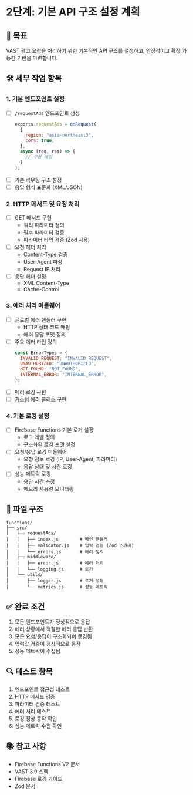 # 2단계: 기본 API 구조 설정 계획

## 📌 목표

VAST 광고 요청을 처리하기 위한 기본적인 API 구조를 설정하고, 안정적이고 확장 가능한 기반을 마련합니다.

## 🛠 세부 작업 항목

### 1. 기본 엔드포인트 설정

- [ ] `/requestAds` 엔드포인트 생성
  ```javascript
  exports.requestAds = onRequest(
    {
      region: "asia-northeast3",
      cors: true,
    },
    async (req, res) => {
      // 구현 예정
    }
  );
  ```
- [ ] 기본 라우팅 구조 설정
- [ ] 응답 형식 표준화 (XML/JSON)

### 2. HTTP 메서드 및 요청 처리

- [ ] GET 메서드 구현
  - 쿼리 파라미터 정의
  - 필수 파라미터 검증
  - 파라미터 타입 검증 (Zod 사용)
- [ ] 요청 헤더 처리
  - Content-Type 검증
  - User-Agent 파싱
  - Request IP 처리
- [ ] 응답 헤더 설정
  - XML Content-Type
  - Cache-Control

### 3. 에러 처리 미들웨어

- [ ] 글로벌 에러 핸들러 구현
  - HTTP 상태 코드 매핑
  - 에러 응답 포맷 정의
- [ ] 주요 에러 타입 정의
  ```javascript
  const ErrorTypes = {
    INVALID_REQUEST: "INVALID_REQUEST",
    UNAUTHORIZED: "UNAUTHORIZED",
    NOT_FOUND: "NOT_FOUND",
    INTERNAL_ERROR: "INTERNAL_ERROR",
  };
  ```
- [ ] 에러 로깅 구현
- [ ] 커스텀 에러 클래스 구현

### 4. 기본 로깅 설정

- [ ] Firebase Functions 기본 로거 설정
  - 로그 레벨 정의
  - 구조화된 로깅 포맷 설정
- [ ] 요청/응답 로깅 미들웨어
  - 요청 정보 로깅 (IP, User-Agent, 파라미터)
  - 응답 상태 및 시간 로깅
- [ ] 성능 메트릭 로깅
  - 응답 시간 측정
  - 메모리 사용량 모니터링

## 📝 파일 구조

```
functions/
├── src/
│   ├── requestAds/
│   │   ├── index.js        # 메인 핸들러
│   │   ├── validator.js    # 입력 검증 (Zod 스키마)
│   │   └── errors.js       # 에러 정의
│   ├── middleware/
│   │   ├── error.js        # 에러 처리
│   │   └── logging.js      # 로깅
│   └── utils/
│       ├── logger.js       # 로거 설정
│       └── metrics.js      # 성능 메트릭
```

## ✅ 완료 조건

1. 모든 엔드포인트가 정상적으로 응답
2. 에러 상황에서 적절한 에러 응답 반환
3. 모든 요청/응답이 구조화되어 로깅됨
4. 입력값 검증이 정상적으로 동작
5. 성능 메트릭이 수집됨

## 🔍 테스트 항목

1. 엔드포인트 접근성 테스트
2. HTTP 메서드 검증
3. 파라미터 검증 테스트
4. 에러 처리 테스트
5. 로깅 정상 동작 확인
6. 성능 메트릭 수집 확인

## 📚 참고 사항

- Firebase Functions V2 문서
- VAST 3.0 스펙
- Firebase 로깅 가이드
- Zod 문서
